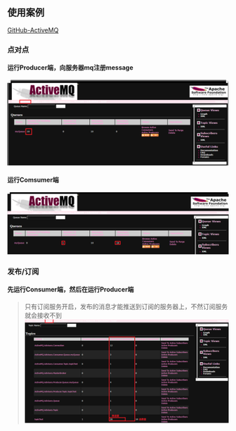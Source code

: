 ## 使用案例
[GitHub-ActiveMQ](https://github.com/GudaoFQ/ActiveMQ_Demo)

### 点对点
#### 运行Producer端，向服务器mq注册message
![点对点推送消息](../resource/activemq/activemq-点对点推送消息.png)

#### 运行Comsumer端
![点对点消费服务](../resource/activemq/acitvemq-点对点消费服务.png)

### 发布/订阅
#### 先运行Consumer端，然后在运行Producer端
> 只有订阅服务开启，发布的消息才能推送到订阅的服务器上，不然订阅服务就会接收不到
![消息订阅消息界面](../resource/activemq/activemq-消息订阅消息界面.png)
